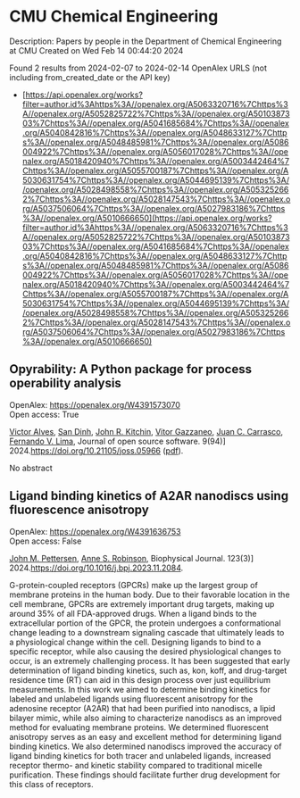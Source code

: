 # CMU Chemical Engineering
Description: Papers by people in the Department of Chemical Engineering at CMU
Created on Wed Feb 14 00:44:20 2024

Found 2 results from 2024-02-07 to 2024-02-14
OpenAlex URLS (not including from_created_date or the API key)
- [https://api.openalex.org/works?filter=author.id%3Ahttps%3A//openalex.org/A5063320716%7Chttps%3A//openalex.org/A5052825722%7Chttps%3A//openalex.org/A5010387303%7Chttps%3A//openalex.org/A5041685684%7Chttps%3A//openalex.org/A5040842816%7Chttps%3A//openalex.org/A5048633127%7Chttps%3A//openalex.org/A5048485981%7Chttps%3A//openalex.org/A5086004922%7Chttps%3A//openalex.org/A5056017028%7Chttps%3A//openalex.org/A5018420940%7Chttps%3A//openalex.org/A5003442464%7Chttps%3A//openalex.org/A5055700187%7Chttps%3A//openalex.org/A5030631754%7Chttps%3A//openalex.org/A5044695139%7Chttps%3A//openalex.org/A5028498558%7Chttps%3A//openalex.org/A5053252662%7Chttps%3A//openalex.org/A5028147543%7Chttps%3A//openalex.org/A5037506064%7Chttps%3A//openalex.org/A5027983186%7Chttps%3A//openalex.org/A5010666650](https://api.openalex.org/works?filter=author.id%3Ahttps%3A//openalex.org/A5063320716%7Chttps%3A//openalex.org/A5052825722%7Chttps%3A//openalex.org/A5010387303%7Chttps%3A//openalex.org/A5041685684%7Chttps%3A//openalex.org/A5040842816%7Chttps%3A//openalex.org/A5048633127%7Chttps%3A//openalex.org/A5048485981%7Chttps%3A//openalex.org/A5086004922%7Chttps%3A//openalex.org/A5056017028%7Chttps%3A//openalex.org/A5018420940%7Chttps%3A//openalex.org/A5003442464%7Chttps%3A//openalex.org/A5055700187%7Chttps%3A//openalex.org/A5030631754%7Chttps%3A//openalex.org/A5044695139%7Chttps%3A//openalex.org/A5028498558%7Chttps%3A//openalex.org/A5053252662%7Chttps%3A//openalex.org/A5028147543%7Chttps%3A//openalex.org/A5037506064%7Chttps%3A//openalex.org/A5027983186%7Chttps%3A//openalex.org/A5010666650)

## Opyrability: A Python package for process operability analysis   

OpenAlex: https://openalex.org/W4391573070    
Open access: True
    
[Victor Alves](https://openalex.org/A5033439256), [San Dinh](https://openalex.org/A5059801671), [John R. Kitchin](https://openalex.org/A5003442464), [Vitor Gazzaneo](https://openalex.org/A5028703671), [Juan C. Carrasco](https://openalex.org/A5049224685), [Fernando V. Lima](https://openalex.org/A5008955099), Journal of open source software. 9(94)] 2024.https://doi.org/10.21105/joss.05966 ([pdf](https://joss.theoj.org/papers/10.21105/joss.05966.pdf)).
    
No abstract    

    

## Ligand binding kinetics of A2AR nanodiscs using fluorescence anisotropy   

OpenAlex: https://openalex.org/W4391636753    
Open access: False
    
[John M. Pettersen](https://openalex.org/A5053137050), [Anne S. Robinson](https://openalex.org/A5053252662), Biophysical Journal. 123(3)] 2024.https://doi.org/10.1016/j.bpj.2023.11.2084.
    
G-protein-coupled receptors (GPCRs) make up the largest group of membrane proteins in the human body. Due to their favorable location in the cell membrane, GPCRs are extremely important drug targets, making up around 35% of all FDA-approved drugs. When a ligand binds to the extracellular portion of the GPCR, the protein undergoes a conformational change leading to a downstream signaling cascade that ultimately leads to a physiological change within the cell. Designing ligands to bind to a specific receptor, while also causing the desired physiological changes to occur, is an extremely challenging process. It has been suggested that early determination of ligand binding kinetics, such as, kon, koff, and drug-target residence time (RT) can aid in this design process over just equilibrium measurements. In this work we aimed to determine binding kinetics for labeled and unlabeled ligands using fluorescent anisotropy for the adenosine receptor (A2AR) that had been purified into nanodiscs, a lipid bilayer mimic, while also aiming to characterize nanodiscs as an improved method for evaluating membrane proteins. We determined fluorescent anisotropy serves as an easy and excellent method for determining ligand binding kinetics. We also determined nanodiscs improved the accuracy of ligand binding kinetics for both tracer and unlabeled ligands, increased receptor thermo- and kinetic stability compared to traditional micelle purification. These findings should facilitate further drug development for this class of receptors.    

    
